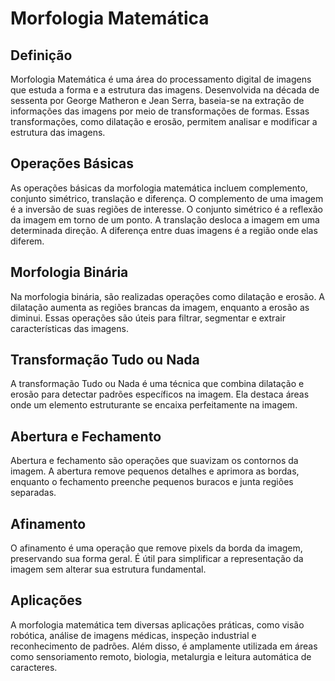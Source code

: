 # Morfologia Matemática

## Definição

Morfologia Matemática é uma área do processamento digital de imagens que estuda a forma e a estrutura das imagens. Desenvolvida na década de sessenta por George Matheron e Jean Serra, baseia-se na extração de informações das imagens por meio de transformações de formas. Essas transformações, como dilatação e erosão, permitem analisar e modificar a estrutura das imagens.

## Operações Básicas

As operações básicas da morfologia matemática incluem complemento, conjunto simétrico, translação e diferença. O complemento de uma imagem é a inversão de suas regiões de interesse. O conjunto simétrico é a reflexão da imagem em torno de um ponto. A translação desloca a imagem em uma determinada direção. A diferença entre duas imagens é a região onde elas diferem.

## Morfologia Binária

Na morfologia binária, são realizadas operações como dilatação e erosão. A dilatação aumenta as regiões brancas da imagem, enquanto a erosão as diminui. Essas operações são úteis para filtrar, segmentar e extrair características das imagens.

## Transformação Tudo ou Nada

A transformação Tudo ou Nada é uma técnica que combina dilatação e erosão para detectar padrões específicos na imagem. Ela destaca áreas onde um elemento estruturante se encaixa perfeitamente na imagem.

## Abertura e Fechamento

Abertura e fechamento são operações que suavizam os contornos da imagem. A abertura remove pequenos detalhes e aprimora as bordas, enquanto o fechamento preenche pequenos buracos e junta regiões separadas.

## Afinamento

O afinamento é uma operação que remove pixels da borda da imagem, preservando sua forma geral. É útil para simplificar a representação da imagem sem alterar sua estrutura fundamental.

## Aplicações

A morfologia matemática tem diversas aplicações práticas, como visão robótica, análise de imagens médicas, inspeção industrial e reconhecimento de padrões. Além disso, é amplamente utilizada em áreas como sensoriamento remoto, biologia, metalurgia e leitura automática de caracteres.
